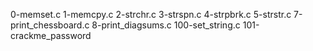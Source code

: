 0-memset.c 1-memcpy.c 2-strchr.c 3-strspn.c 4-strpbrk.c 5-strstr.c 7-print_chessboard.c 8-print_diagsums.c 100-set_string.c 101-crackme_password
